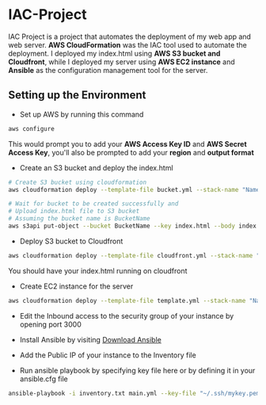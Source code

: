 
# IAC-Project

IAC Project is a project that automates the deployment of my web app and web server. **AWS CloudFormation** was the IAC tool used to automate the deployment. I deployed my index.html using **AWS S3 bucket and Cloudfront**, while I deployed my server using **AWS EC2 instance** and **Ansible** as the configuration management tool for the server.

## Setting up the Environment

* Set up AWS by running this command
```bash
aws configure
```
This would prompt you to add your **AWS Access Key ID** and **AWS Secret Access Key**, you'll also be prompted to add your **region** and **output format**

* Create an S3 bucket and deploy the index.html
```bash
# Create S3 bucket using cloudformation
aws cloudformation deploy --template-file bucket.yml --stack-name "Name" --parameter-overrides MyBucketName="BucketName" 

# Wait for bucket to be created successfully and
# Upload index.html file to S3 bucket
# Assuming the bucket name is BucketName
aws s3api put-object --bucket BucketName --key index.html --body index.html
```

* Deploy S3 bucket to Cloudfront
```bash
aws cloudformation deploy --template-file cloudfront.yml --stack-name "Name2" --parameter-overrides MyBucketName="BucketName"
```

You should have your index.html running on cloudfront

* Create EC2 instance for the server
```bash
aws cloudformation deploy --template-file template.yml --stack-name "Name3" --parameter-overrides AMItoUse="ami" KeyName="keyname.pem" InstanceType="t3.small"
```

* Edit the Inbound access to the security group of your instance by opening port 3000

* Install Ansible by visiting [Download Ansible](https://docs.ansible.com/ansible/latest/installation_guide/intro_installation.html)

* Add the Public IP of your instance to the Inventory file

* Run ansible playbook by specifying key file here or by defining it in your ansible.cfg file
```bash
ansible-playbook -i inventory.txt main.yml --key-file "~/.ssh/mykey.pem"
```
